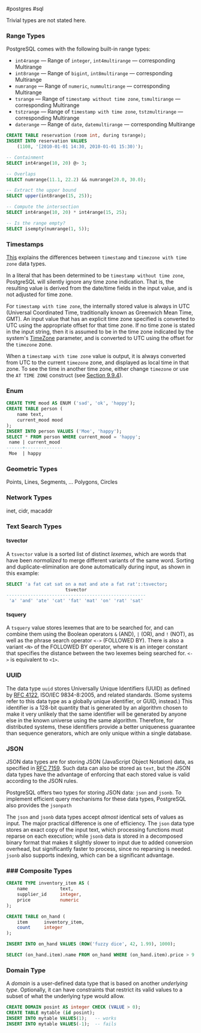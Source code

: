 #postgres #sql

Trivial types are not stated here.

### Range Types

PostgreSQL comes with the following built-in range types:

-   `int4range` — Range of `integer`, `int4multirange` — corresponding Multirange    
-   `int8range` — Range of `bigint`, `int8multirange` — corresponding Multirange
-   `numrange` — Range of `numeric`, `nummultirange` — corresponding Multirange
-   `tsrange` — Range of `timestamp without time zone`, `tsmultirange` — corresponding Multirange
-   `tstzrange` — Range of `timestamp with time zone`, `tstzmultirange` — corresponding Multirange
-   `daterange` — Range of `date`, `datemultirange` — corresponding Multirange

```SQL
CREATE TABLE reservation (room int, during tsrange);
INSERT INTO reservation VALUES
    (1108, '[2010-01-01 14:30, 2010-01-01 15:30)');

-- Containment
SELECT int4range(10, 20) @> 3;

-- Overlaps
SELECT numrange(11.1, 22.2) && numrange(20.0, 30.0);

-- Extract the upper bound
SELECT upper(int8range(15, 25));

-- Compute the intersection
SELECT int4range(10, 20) * int4range(15, 25);

-- Is the range empty?
SELECT isempty(numrange(1, 5));
```

### Timestamps
[This](https://phili.pe/posts/timestamps-and-time-zones-in-postgresql/) explains the differences between `timestamp` and `timezone with time zone` data types.

In a literal that has been determined to be `timestamp without time zone`, PostgreSQL will silently ignore any time zone indication. That is, the resulting value is derived from the date/time fields in the input value, and is not adjusted for time zone.

For `timestamp with time zone`, the internally stored value is always in UTC (Universal Coordinated Time, traditionally known as Greenwich Mean Time, GMT). An input value that has an explicit time zone specified is converted to UTC using the appropriate offset for that time zone. If no time zone is stated in the input string, then it is assumed to be in the time zone indicated by the system's [TimeZone](https://www.postgresql.org/docs/current/runtime-config-client.html#GUC-TIMEZONE) parameter, and is converted to UTC using the offset for the `timezone` zone.

When a `timestamp with time zone` value is output, it is always converted from UTC to the current `timezone` zone, and displayed as local time in that zone. To see the time in another time zone, either change `timezone` or use the `AT TIME ZONE` construct (see [Section 9.9.4](https://www.postgresql.org/docs/current/functions-datetime.html#FUNCTIONS-DATETIME-ZONECONVERT "9.9.4. AT TIME ZONE")).

### Enum
```SQL
CREATE TYPE mood AS ENUM ('sad', 'ok', 'happy');
CREATE TABLE person (
    name text,
    current_mood mood
);
INSERT INTO person VALUES ('Moe', 'happy');
SELECT * FROM person WHERE current_mood = 'happy';
 name | current_mood
------+--------------
 Moe  | happy
```

### Geometric Types
Points, Lines, Segments, ... Polygons, Circles

### Network Types
inet, cidr, macaddr

### Text Search Types
#### tsvector
A `tsvector` value is a sorted list of distinct _lexemes_, which are words that have been _normalized_ to merge different variants of the same word. Sorting and duplicate-elimination are done automatically during input, as shown in this example:
```SQL
SELECT 'a fat cat sat on a mat and ate a fat rat'::tsvector;
                      tsvector
----------------------------------------------------
 'a' 'and' 'ate' 'cat' 'fat' 'mat' 'on' 'rat' 'sat'
```

#### tsquery
A `tsquery` value stores lexemes that are to be searched for, and can combine them using the Boolean operators `&` (AND), `|` (OR), and `!` (NOT), as well as the phrase search operator `<->` (FOLLOWED BY). There is also a variant ``<N>`` of the FOLLOWED BY operator, where `N` is an integer constant that specifies the distance between the two lexemes being searched for. `<->` is equivalent to `<1>`.

### UUID
The data type `uuid` stores Universally Unique Identifiers (UUID) as defined by [RFC 4122](https://tools.ietf.org/html/rfc4122), ISO/IEC 9834-8:2005, and related standards. (Some systems refer to this data type as a globally unique identifier, or GUID, instead.) This identifier is a 128-bit quantity that is generated by an algorithm chosen to make it very unlikely that the same identifier will be generated by anyone else in the known universe using the same algorithm. Therefore, for distributed systems, these identifiers provide a better uniqueness guarantee than sequence generators, which are only unique within a single database.

### JSON
JSON data types are for storing JSON (JavaScript Object Notation) data, as specified in [RFC 7159](https://tools.ietf.org/html/rfc7159). Such data can also be stored as `text`, but the JSON data types have the advantage of enforcing that each stored value is valid according to the JSON rules. 

PostgreSQL offers two types for storing JSON data: `json` and `jsonb`. To implement efficient query mechanisms for these data types, PostgreSQL also provides the `jsonpath`

The `json` and `jsonb` data types accept _almost_ identical sets of values as input. The major practical difference is one of efficiency. The `json` data type stores an exact copy of the input text, which processing functions must reparse on each execution; while `jsonb` data is stored in a decomposed binary format that makes it slightly slower to input due to added conversion overhead, but significantly faster to process, since no reparsing is needed. `jsonb` also supports indexing, which can be a significant advantage.

### ### Composite Types
```SQL
CREATE TYPE inventory_item AS (
    name            text,
    supplier_id     integer,
    price           numeric
);

CREATE TABLE on_hand (
    item      inventory_item,
    count     integer
);

INSERT INTO on_hand VALUES (ROW('fuzzy dice', 42, 1.99), 1000);

SELECT (on_hand.item).name FROM on_hand WHERE (on_hand.item).price > 9.99;
```

### Domain Type
A _domain_ is a user-defined data type that is based on another _underlying type_. Optionally, it can have constraints that restrict its valid values to a subset of what the underlying type would allow.
```SQL
CREATE DOMAIN posint AS integer CHECK (VALUE > 0);
CREATE TABLE mytable (id posint);
INSERT INTO mytable VALUES(1);   -- works
INSERT INTO mytable VALUES(-1);  -- fails
```




